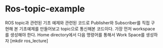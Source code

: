 # Ros-topic-example
ROS topic과 관련된 기초 예제와 관련된 코드로 Publisher와 Subscriber를 직접 구현해 본 기초예제를 만들어보고 topic으로 통신해본 코드이다.
가장 먼저 workspace를 생성해야 한다. Home directory에서 다음 명령어를 통해서 Work Space를 생성하자
[mkdir ros_lecture]

